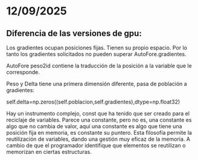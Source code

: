 # 12/09/2025

## Diferencia de las versiones de gpu:

Los gradientes ocupan posiciones fijas. Tienen su propio espacio. Por lo tanto los gradientes solicitados no pueden superar AutoFore.gradientes. 

AutoFore peso2id contiene la traducción de la posición a la variable que le corresponde.

Peso y Delta tiene una primera dimensión diferente, pasa de población a gradientes:

self.delta=np.zeros((self.poblacion,self.gradientes),dtype=np.float32)


Hay un instrumento complejo, const que ha tenido que ser creado para el reciclaje de variables. Parece una constante, pero no es, una constante es algo que no cambia de valor, aquí una constante es algo que tiene una posición fija en memoria, es constante su puntero. Esta filosofía permite la reutilización de variables, dando una gestión muy eficaz de la memoria. A cambio de que el programador identifique que elementos se reutilizan o memorizan en ciertas estructuras.
